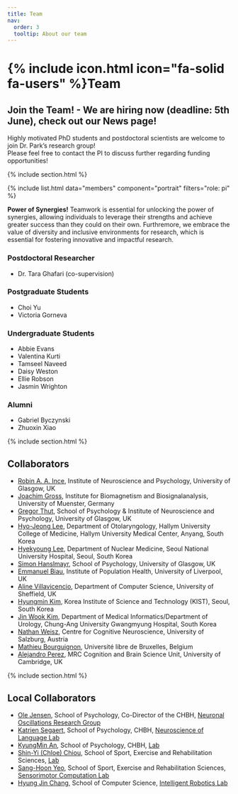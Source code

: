 ```yaml
---
title: Team
nav:
  order: 3
  tooltip: About our team
---
```


# {% include icon.html icon="fa-solid fa-users" %}Team

## Join the Team! - We are hiring now (deadline: 5th June), check out our News page!
Highly motivated PhD students and postdoctoral scientists are welcome to join Dr. Park’s research group! <br>
Please feel free to contact the PI to discuss further regarding funding opportunities!

{% include section.html %}

{% include list.html data="members" component="portrait" filters="role: pi" %}
<!-- {% include list.html data="members" component="portrait" filters="role: ^(?!pi$)" %} -->

**Power of Synergies!** Teamwork is essential for unlocking the power of synergies, allowing individuals to leverage their strengths and achieve greater success than they could on their own. Furthremore, we embrace the value of diversity and inclusive environments for research, which is essential for fostering innovative and impactful research.

### Postdoctoral Researcher
- Dr. Tara Ghafari (co-supervision)

### Postgraduate Students
- Choi Yu
- Victoria Gorneva 

### Undergraduate Students
- Abbie Evans
- Valentina Kurti
- Tamseel Naveed
- Daisy Weston
- Ellie Robson
- Jasmin Wrighton

### Alumni
- Gabriel Byczynski
- Zhuoxin Xiao


{% include section.html %}

## Collaborators

- [Robin A. A. Ince](http://www.robinince.net/about.html), Institute of Neuroscience and Psychology, University of Glasgow, UK
- [Joachim Gross](https://www.uni-muenster.de/OCCMuenster/members/joachim-gross.html), Institute for Biomagnetism and Biosignalanalysis, University of Muenster, Germany
- [Gregor Thut](https://www.gla.ac.uk/schools/psychologyneuroscience/staff/gregorthut/), School of Psychology & Institute of Neuroscience and Psychology, University of Glasgow, UK
- [Hyo-Jeong Lee](https://scholar.google.co.kr/citations?user=x-pSzCoAAAAJ&hl=en), Department of Otolaryngology, Hallym University College of Medicine, Hallym University Medical Center, Anyang, South Korea 
- [Hyekyoung Lee](https://scholar.google.com/citations?user=3ZNKO84AAAAJ&hl=en), Department of Nuclear Medicine, Seoul National University Hospital, Seoul, South Korea
- [Simon Hanslmayr](https://www.gla.ac.uk/schools/psychologyneuroscience/staff/simonhanslmayr/), School of Psychology, University of Glasgow, UK
- [Emmanuel Biau](https://www.liverpool.ac.uk/population-health/staff/emmanuel-biau/), Institute of Population Health, University of Liverpool, UK
- [Aline Villavicencio](https://www.sheffield.ac.uk/dcs/people/academic/aline-villavicencio), Department of Computer Science, University of Sheffield, UK
- [Hyungmin Kim](https://sites.google.com/view/tunnelatkist), Korea Institute of Science and Technology (KIST), Seoul, South Korea
- [Jin Wook Kim](https://www.linkedin.com/in/jin-wook-kim-936b0b67/), Department of Medical Informatics/Department of Urology, Chung-Ang University Gwangmyung Hospital, South Korea
- [Nathan Weisz](https://www.plus.ac.at/psychology/ueber-uns/internal-organisation/division-of-physiological-psychology/team/salzburg-brain-dynamics-lab/weisz-nathan-en/?lang=en), Centre for Cognitive Neuroscience, University of Salzburg, Austria
- [Mathieu Bourguignon](https://crcn.ulb.ac.be/members/?q=121), Université libre de Bruxelles, Belgium
- [Alejandro Perez](https://sites.google.com/view/alejandroperez/about?authuser=0), MRC Cognition and Brain Science Unit, University of Cambridge, UK

{% include section.html %}

## Local Collaborators

- [Ole Jensen](https://www.birmingham.ac.uk/staff/profiles/psychology/jensen-ole.aspx), School of Psychology, Co-Director of the CHBH, [Neuronal Oscillations Research Group](https://neuosc.com/)
- [Katrien Segaert](https://www.birmingham.ac.uk/staff/profiles/psychology/segaert-katrien.aspx), School of Psychology, CHBH, [Neuroscience of Language Lab](https://www.katriensegaert.com/)
- [KyungMin An](https://www.birmingham.ac.uk/staff/profiles/psychology/an-kyungmin.aspx), School of Psychology, CHBH, [Lab](https://sites.google.com/view/an-lab/home)
- [Shin-Yi (Chloe) Chiou](https://www.birmingham.ac.uk/staff/profiles/sportex/chiou-shin-yi.aspx), School of Sport, Exercise and Rehabilitation Sciences, [Lab](https://www.birmingham.ac.uk/schools/sport-exercise/research/projects/spinal-cord-injury/index.aspx)
- [Sang-Hoon Yeo](https://www.birmingham.ac.uk/staff/profiles/sportex/yeo-sang-hoon.aspx), School of Sport, Exercise and Rehabilitation Sciences, [Sensorimotor Computation Lab](https://sites.google.com/view/yeolabprojects)
- [Hyung Jin Chang](https://www.birmingham.ac.uk/staff/profiles/computer-science/academic-staff/chang-jin-hyung.aspx), School of Computer Science, [Intelligent Robotics Lab](https://hyungjinchang.wordpress.com/)
